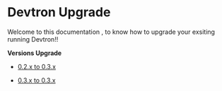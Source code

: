# Devtron Upgrade

Welcome to this documentation , to know how to upgrade your exsiting running Devtron!!

**Versions Upgrade**

- [0.2.x to 0.3.x](devtron-upgrade-0.2.x-0.3.x.md)

- [0.3.x to 0.3.x](devtron-upgrade-0.3.x-0.3.x.md)
